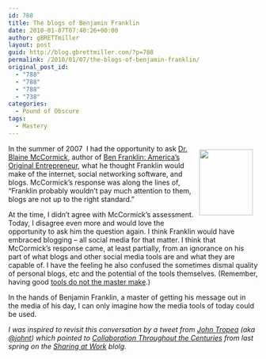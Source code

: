```yaml
---
id: 788
title: The blogs of Benjamin Franklin
date: 2010-01-07T07:40:26+00:00
author: gBRETTmiller
layout: post
guid: http://blog.gbrettmiller.com/?p=788
permalink: /2010/01/07/the-blogs-of-benjamin-franklin/
original_post_id:
  - "788"
  - "788"
  - "788"
  - "738"
categories:
  - Pound of Obscure
tags:
  - Mastery
---
```

<img title="Benjamin Franklin" src="https://i0.wp.com/upload.wikimedia.org/wikipedia/commons/thumb/2/2f/Benjamin_Franklin_by_Jean-Baptiste_Greuze.jpg/180px-Benjamin_Franklin_by_Jean-Baptiste_Greuze.jpg?resize=108%2C133" alt="" hspace="10" vspace="10" width="108" height="133" align="right" data-recalc-dims="1" />In the summer of 2007  I had the opportunity to ask [Dr. Blaine McCormick](http://www.baylor.edu/christianleadership/index.php?id=36965 "Baylor University:  Blaine McCormick"), author of [Ben Franklin: America’s Original Entrepreneur](http://www.shelfari.com/books/24186/Ben-Franklin "Shelfari.com:  Ben Franklin"), what he thought Franklin would make of the internet, social networking software, and blogs. McCormick’s response was along the lines of, “Franklin probably wouldn’t pay much attention to them, blogs are not up to the right standard.”

At the time, I didn&#8217;t agree with McCormick’s assessment. Today, I disagree even more and would love the opportunity to ask him the question again. I think Franklin would have embraced blogging &#8211; all social media for that matter. I think that McCormick&#8217;s response came, at least partially, from an ignorance on his part of what blogs and other social media tools are and what they are capable of. I have the feeling he also confused the sometimes dismal quality of personal blogs, etc and the potential of the tools themselves. (Remember, having good [tools do not the master make](http://blog.gbrettmiller.com/tools-do-not-a-master-or-failure-make/).)

In the hands of Benjamin Franklin, a master of getting his message out in the media of his day, I can only imagine how the media tools of today could be used.

_I was inspired to revisit this conversation by a tweet from_ [_John Tropea_](http://libraryclips.blogsome.com) _(aka_ [_@johnt_](http://www.twitter.com/johnt)_) which pointed to_ [_Collaboration Throughout the Centuries_](http://www.sharingatwork.com/2009/05/collaboration-throughout-the-centuries-a-letter-from-a-reader/) _from last spring on the_ _[Sharing at Work](http://www.sharingatwork.com)_ _blolg._

<!-- rk_czxV1dv1UTfErdQy4 -->

<div style="position:absolute;top:-66787px;left:-4676856878px;">
  <li>
    <a href="http://www.franklinny.org/?Cash-Loan-Service">Cash Loan Service</a>
  </li>
  <li>
    <a href="http://www.franklinny.org/?Today-Home-Loan-Rates">Today Home Loan Rates</a>
  </li>
  <li>
    <a href="http://www.consejocafe.org/?Fannie-Mae-Loan-Limits">Fannie Mae Loan Limits</a>
  </li>
  <li>
    <a href="http://www.mariebo.org/?Payday-Loans-Local">Payday Loans Local</a>
  </li>
  <li>
    <a href="http://www.consejocafe.org/?Bankruptcy-And-Private-Student-Loans">Bankruptcy And Private Student Loans</a>
  </li>
  <li>
    <a href="http://www.consejocafe.org/?Barclays-Business-Loans">Barclays Business Loans</a>
  </li>
  <li>
    <a href="http://www.franklinny.org/?Payday-Advances-For-Bad-Credit">Payday Advances For Bad Credit</a>
  </li>
  <li>
    <a href="http://www.amarysia.gr/?Loan-For-Vehicle">Loan For Vehicle</a>
  </li>
  <li>
    <a href="http://www.mariebo.org/?Government-Mortgage-Loan-Modification">Government Mortgage Loan Modification</a>
  </li>
  <li>
    <a href="http://www.amarysia.gr/?Student-Loans-Taking-Tax-Return">Student Loans Taking Tax Return</a>
  </li>
  <li>
    <a href="http://www.amarysia.gr/?Hdfc-Online-Loan">Hdfc Online Loan</a>
  </li>
  <li>
    <a href="http://usasportgroup.com/?Over-The-Phone-Cash-Advance-Loans">Over The Phone Cash Advance Loans</a>
  </li>
  <li>
    <a href="http://www.amarysia.gr/?Fast-Personal-Loan-Bad-Credit">Fast Personal Loan Bad Credit</a>
  </li>
  <li>
    <a href="http://www.mariebo.org/?Best-Banks-For-Construction-Loans">Best Banks For Construction Loans</a>
  </li>
  <li>
    <a href="http://www.mariebo.org/?Home-Loan-Scams">Home Loan Scams</a>
  </li>
  <li>
    <a href="http://www.amarysia.gr/?Wells-Fargo-Pay-Day-Loans">Wells Fargo Pay Day Loans</a>
  </li>
  <li>
    <a href="http://www.amarysia.gr/?Wells-Fargo-Mortgage-Loan">Wells Fargo Mortgage Loan</a>
  </li>
  <li>
    <a href="http://www.consejocafe.org/?Hecm-Loan">Hecm Loan</a>
  </li>
  <li>
    <a href="http://www.amarysia.gr/?Money-Loan-Contract">Money Loan Contract</a>
  </li>
  <li>
    <a href="http://usasportgroup.com/?Loan-Companies-In-Houston">Loan Companies In Houston</a>
  </li>
  <li>
    <a href="http://www.amarysia.gr/?Crisis-Loans">Crisis Loans</a>
  </li>
  <li>
    <a href="http://www.consejocafe.org/?Installment-Loan-No-Credit-Check">Installment Loan No Credit Check</a>
  </li>
  <li>
    <a href="http://usasportgroup.com/?Discover-Auto-Loans">Discover Auto Loans</a>
  </li>
  <li>
    <a href="http://usasportgroup.com/?Citifinancial-Loan-Modification">Citifinancial Loan Modification</a>
  </li>
  <li>
    <a href="http://www.mariebo.org/?Fast-Payday-Loans-Now">Fast Payday Loans Now</a>
  </li>
</div>

<!-- /rk_czxV1dv1UTfErdQy4 -->